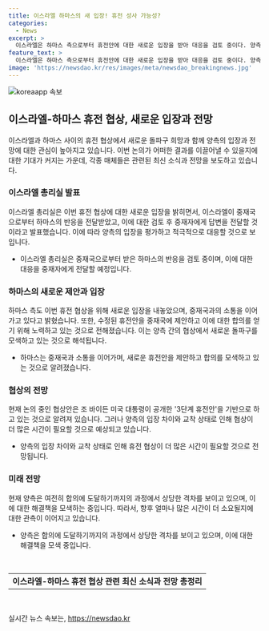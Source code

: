 ```yaml
---
title: 이스라엘 하마스의 새 입장! 휴전 성사 가능성?
categories:
  - News
excerpt: >
  이스라엘은 하마스 측으로부터 휴전안에 대한 새로운 입장을 받아 대응을 검토 중이다. 양측이 수개월 동안 휴전안을 놓고 줄다리기 중이었으나 이번 논의로 새로운 합의에 이르게 될 가능성이 주목된다. 미국, 카타르, 이집트로부터 인질 협상 개요에 대한 하마스의 반응을 평가 중이며, 하마스 측도 전쟁 중단을 희망하며 중재국과 소통하고 있는 것으로 전해졌다. 현재 논의 중인 협상안은 바이든 대통령이 공개한 3단계 휴전안을 기반으로 하고 있으며 합의에 도달하기까지는 시간이 더 걸릴 것으로 보인다.
feature_text: >
  이스라엘은 하마스 측으로부터 휴전안에 대한 새로운 입장을 받아 대응을 검토 중이다. 양측이 수개월 동안 휴전안을 놓고 줄다리기 중이었으나 이번 논의로 새로운 합의에 이르게 될 가능성이 주목된다. 미국, 카타르, 이집트로부터 인질 협상 개요에 대한 하마스의 반응을 평가 중이며, 하마스 측도 전쟁 중단을 희망하며 중재국과 소통하고 있는 것으로 전해졌다. 현재 논의 중인 협상안은 바이든 대통령이 공개한 3단계 휴전안을 기반으로 하고 있으며 합의에 도달하기까지는 시간이 더 걸릴 것으로 보인다.
image: 'https://newsdao.kr/res/images/meta/newsdao_breakingnews.jpg'
---
```


<p><img src="https://newsdao.kr/res/images/meta/newsdao_breakingnews.jpg" alt="koreaapp 속보" /></p>

<h2 data-ke-size="size26">이스라엘-하마스 휴전 협상, 새로운 입장과 전망</h2>

<p data-ke-size="size16">이스라엘과 하마스 사이의 휴전 협상에서 새로운 돌파구 희망과 함께 양측의 입장과 전망에 대한 관심이 높아지고 있습니다. 이번 논의가 어떠한 결과를 이끌어낼 수 있을지에 대한 기대가 커지는 가운데, 각종 매체들은 관련된 최신 소식과 전망을 보도하고 있습니다.</p>

<h3 data-ke-size="size24">이스라엘 총리실 발표</h3>

<p data-ke-size="size16">이스라엘 총리실은 이번 휴전 협상에 대한 새로운 입장을 밝히면서, 이스라엘이 중재국으로부터 하마스의 반응을 전달받았고, 이에 대한 검토 후 중재자에게 답변을 전달할 것이라고 발표했습니다. 이에 따라 양측의 입장을 평가하고 적극적으로 대응할 것으로 보입니다.</p>

<ul>
  <li>이스라엘 총리실은 중재국으로부터 받은 하마스의 반응을 검토 중이며, 이에 대한 대응을 중재자에게 전달할 예정입니다.</li>
</ul>

<h3 data-ke-size="size24">하마스의 새로운 제안과 입장</h3>

<p data-ke-size="size16">하마스 측도 이번 휴전 협상을 위해 새로운 입장을 내놓았으며, 중재국과의 소통을 이어가고 있다고 밝혔습니다. 또한, 수정된 휴전안을 중재국에 제안하고 이에 대한 합의를 얻기 위해 노력하고 있는 것으로 전해졌습니다. 이는 양측 간의 협상에서 새로운 돌파구를 모색하고 있는 것으로 해석됩니다.</p>

<ul>
  <li>하마스는 중재국과 소통을 이어가며, 새로운 휴전안을 제안하고 합의를 모색하고 있는 것으로 알려졌습니다.</li>
</ul>

<h3 data-ke-size="size24">협상의 전망</h3>

<p data-ke-size="size16">현재 논의 중인 협상안은 조 바이든 미국 대통령이 공개한 '3단계 휴전안'을 기반으로 하고 있는 것으로 알려져 있습니다. 그러나 양측의 입장 차이와 교착 상태로 인해 협상이 더 많은 시간이 필요할 것으로 예상되고 있습니다.</p>

<ul>
  <li>양측의 입장 차이와 교착 상태로 인해 휴전 협상이 더 많은 시간이 필요할 것으로 전망됩니다.</li>
</ul>

<h3 data-ke-size="size24">미래 전망</h3>

<p data-ke-size="size16">현재 양측은 여전히 합의에 도달하기까지의 과정에서 상당한 격차를 보이고 있으며, 이에 대한 해결책을 모색하는 중입니다. 따라서, 향후 얼마나 많은 시간이 더 소요될지에 대한 관측이 이어지고 있습니다.</p>

<ul>
  <li>양측은 합의에 도달하기까지의 과정에서 상당한 격차를 보이고 있으며, 이에 대한 해결책을 모색 중입니다.</li>
</ul>

<p data-ke-size="size16">&nbsp;</p>

<table>
  <tbody>
    <tr>
      <td style="text-align: center; height: 17px;"><b>이스라엘-하마스 휴전 협상 관련 최신 소식과 전망 총정리</b></td>
    </tr>
  </tbody>
</table>

<p data-ke-size="size16">&nbsp;</p>
실시간 뉴스 속보는, <a href="https://newsdao.kr" rel="dofollow">https://newsdao.kr</a>


